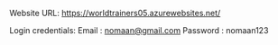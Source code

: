 Website URL:
https://worldtrainers05.azurewebsites.net/

Login credentials:
Email : nomaan@gmail.com
Password : nomaan123

